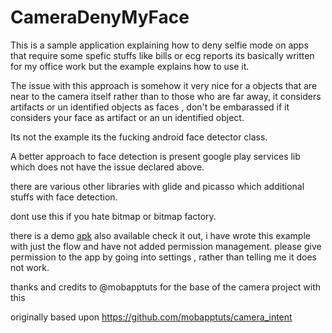 # CameraDenyMyFace
This is a sample application explaining how to deny selfie mode on apps that require some spefic stuffs like bills or ecg reports 
its basically written for my office work but the example explains how to use it.

The issue with this approach is somehow  it very nice for a objects that are near to the camera itself rather than to those who are far away, it considers artifacts or un identified objects as faces , don't be embarassed if it considers your face as artifact or an un identified object. 

Its not the example its the fucking android face detector class.

A better approach to face detection is present google play services lib which does not have the issue declared above.

there are various other libraries with glide and picasso which additional stuffs with face detection. 

dont use this if you hate bitmap or bitmap factory.


there is a demo [apk](https://github.com/mkodekar/CameraDenyMyFace/raw/master/apk/app-debug.apk) also available check it out, i have wrote this example with just the flow and have not added permission management. please give permission to the app by going into settings , rather than telling me it does not work.


thanks and credits to @mobapptuts for the base of the camera project with this

originally based upon
https://github.com/mobapptuts/camera_intent
